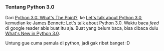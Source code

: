 ### Tentang Python 3.0

Dari [Python 3.0: What's The Point?](http://mooseyard.com/Jens/2008/12/python-30-whats-the-point/), ke [Let's talk about Python 3.0](http://www.b-list.org/weblog/2008/dec/05/python-3000/), kemudian ke [James Bennett: Let's talk about Python 3.0](http://mooseyard.com/Jens/2008/12/james-bennett-%E2%80%9Clets-talk-about-python-30%E2%80%9D). Waktu baca _feed_ di google reader abis buat itu aja. Buat yang belum baca, bisa dibaca dulu [What's New in Python 3.0](http://docs.python.org/dev/3.0/whatsnew/3.0.html).

Untung gue cuma pemula di python, jadi gak ribet banget :D

<!-- METADATA: {"time": "2008-12-07 20:38:55", "title": "Tentang Python 3.0"} -->

